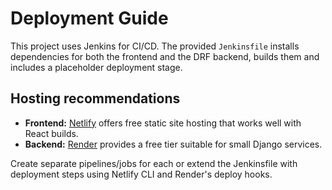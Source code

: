 # Deployment Guide

This project uses Jenkins for CI/CD. The provided `Jenkinsfile` installs dependencies for both the frontend and the DRF backend, builds them and includes a placeholder deployment stage.

## Hosting recommendations

- **Frontend:** [Netlify](https://www.netlify.com/) offers free static site hosting that works well with React builds.
- **Backend:** [Render](https://render.com/) provides a free tier suitable for small Django services.

Create separate pipelines/jobs for each or extend the Jenkinsfile with deployment steps using Netlify CLI and Render's deploy hooks.
